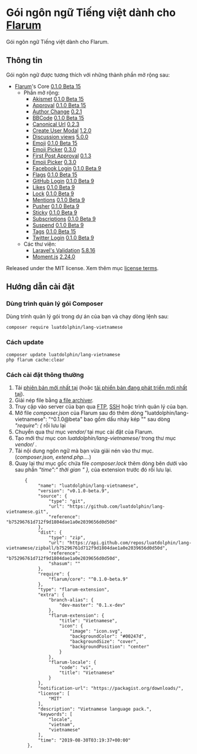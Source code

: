 # Gói ngôn ngữ Tiếng việt dành cho [Flarum](http://flarum.org/)

Gói ngôn ngữ Tiếng việt dành cho Flarum.

## Thông tin

Gói ngôn ngữ được tương thích với những thành phần mở rộng sau:

- [Flarum](https://github.com/flarum/core)'s Core [0.1.0 Beta 15](https://github.com/flarum/core/releases/tag/v0.1.0-beta.15)
  - Phần mở rộng:
    - [Akismet](https://github.com/flarum/akismet) [0.1.0 Beta 15](https://github.com/flarum/akismet/releases/tag/v0.1.0-beta.15)
    - [Approval](https://github.com/flarum/approval) [0.1.0 Beta 15](https://github.com/flarum/approval/releases/tag/v0.1.0-beta.15)
    - [Author Change](https://github.com/clarkwinkelmann/flarum-ext-author-change) [0.2.1](https://github.com/clarkwinkelmann/flarum-ext-author-change/releases/tag/0.2.1)
    - [BBCode](https://github.com/flarum/bbcode) [0.1.0 Beta 15](https://github.com/flarum/bbcode/releases/tag/v0.1.0-beta.15)
    - [Canonical Url](https://github.com/migratetoflarum/canonical) [0.2.3](https://github.com/migratetoflarum/canonical/releases/tag/0.2.3)
    - [Create User Modal](https://github.com/clarkwinkelmann/flarum-ext-create-user-modal) [1.2.0](https://github.com/clarkwinkelmann/flarum-ext-create-user-modal/releases/tag/1.2.0)
    - [Discussion views](https://github.com/MichaelBelgium/flarum-discussion-views) [5.0.0](https://github.com/MichaelBelgium/flarum-discussion-views/releases/tag/v5.0.0)
    - [Emoji](https://github.com/flarum/emoji) [0.1.0 Beta 15](https://github.com/flarum/emoji/releases/tag/v0.1.0-beta.15)
    - [Emoji Picker](https://github.com/clarkwinkelmann/flarum-ext-emojionearea) [0.3.0](https://github.com/clarkwinkelmann/flarum-ext-emojionearea/releases/tag/0.3.0)
    - [First Post Approval](https://github.com/clarkwinkelmann/flarum-ext-first-post-approval) [0.1.3](https://github.com/clarkwinkelmann/flarum-ext-first-post-approval/releases/tag/0.1.3)
    - [Emoji Picker](https://github.com/clarkwinkelmann/flarum-ext-emojionearea) [0.3.0](https://github.com/clarkwinkelmann/flarum-ext-emojionearea/releases/tag/0.3.0)
    - [Facebook Login](https://github.com/flarum/auth-facebook) [0.1.0 Beta 9](https://github.com/flarum/auth-facebook/releases/tag/v0.1.0-beta.9)
    - [Flags](https://github.com/flarum/flags) [0.1.0 Beta 15](https://github.com/flarum/flags/releases/tag/v0.1.0-beta.15)
    - [GitHub Login](https://github.com/flarum/auth-github) [0.1.0 Beta 9](https://github.com/flarum/auth-github/releases/tag/v0.1.0-beta.9)
    - [Likes](https://github.com/flarum/likes) [0.1.0 Beta 9](https://github.com/flarum/likes/releases/tag/v0.1.0-beta.9)
    - [Lock](https://github.com/flarum/lock) [0.1.0 Beta 9](https://github.com/flarum/lock/releases/tag/v0.1.0-beta.9)
    - [Mentions](https://github.com/flarum/mentions) [0.1.0 Beta 9](https://github.com/flarum/mentions/releases/tag/v0.1.0-beta.9)
    - [Pusher](https://github.com/flarum/pusher) [0.1.0 Beta 9](https://github.com/flarum/pusher/releases/tag/v0.1.0-beta.9)
    - [Sticky](https://github.com/flarum/sticky) [0.1.0 Beta 9](https://github.com/flarum/sticky/releases/tag/v0.1.0-beta.9)
    - [Subscriptions](https://github.com/flarum/subscriptions) [0.1.0 Beta 9](https://github.com/flarum/subscriptions/releases/tag/v0.1.0-beta.9)
    - [Suspend](https://github.com/flarum/suspend) [0.1.0 Beta 9](https://github.com/flarum/suspend/releases/tag/v0.1.0-beta.9)
    - [Tags](https://github.com/flarum/tags) [0.1.0 Beta 15](https://github.com/flarum/tags/releases/tag/v0.1.0-beta.15)
    - [Twitter Login](https://github.com/flarum/auth-twitter) [0.1.0 Beta 9](https://github.com/flarum/auth-twitter/releases/tag/v0.1.0-beta.9)
  - Các thư viện:
    - [Laravel's Validation](https://github.com/laravel/laravel) [5.8.16](https://github.com/laravel/laravel/releases/tag/v5.8.16)
    - [Moment.js](https://github.com/moment/moment) [2.24.0](https://github.com/moment/moment/releases/tag/2.24.0)

Released under the MIT license. Xem thêm mục [license terms](https://github.com/luatdolphin/lang-vietnamese/blob/master/LICENSE).

## Hướng dẫn cài đặt

### Dùng trình quản lý gói Composer

Dùng trình quản lý gói trong dự án của bạn và chạy dòng lệnh sau:

```
composer require luatdolphin/lang-vietnamese
```

### Cách update

```
composer update luatdolphin/lang-vietnamese 
php flarum cache:clear
```

### Cách cài đặt thông thường

1. Tải [phiên bản mới nhất tại](https://github.com/luatdolphin/lang-vietnamese/releases) (hoặc [tải phiển bản đang phát triển mới nhất tại](https://github.com/luatdolphin/lang-vietnamese/archive/master.zip)).
2. Giải nép file bằng [a file archiver](https://en.wikipedia.org/wiki/Comparison_of_file_archivers).
3. Truy cập vào server của bạn qua [FTP](https://en.wikipedia.org/wiki/File_Transfer_Protocol), [SSH](https://en.wikipedia.org/wiki/Secure_Shell) hoặc trình quản lý của bạn.
4. Mở file *composer.json* của Flarum sau đó thêm dòng "luatdolphin/lang-vietnamese": "^0.1.0@beta" bao gồm dấu nháy kép "" sau dòng *"require": {* rồi lưu lại
5. Chuyển qua thư mục *vendor/* tại mục cài đặt của Flarum.
6. Tạo mới thư mục con *luatdolphin/lang-vietnamese/*  trong thư mục *vendor/* .
7. Tải nội dung ngôn ngữ mà bạn vừa giải nén vào thư mục. (*composer.json, extend.php....*)
8. Quay lại thư mục gốc chứa file *composer.lock* thêm dòng bên dưới vào sau phần *"time":" thời gian " },* của extension trước đó rồi lưu lại.
```
       {
            "name": "luatdolphin/lang-vietnamese",
            "version": "v0.1.0-beta.9",
            "source": {
                "type": "git",
                "url": "https://github.com/luatdolphin/lang-vietnamese.git",
                "reference": "b75296761d712f9d1804dae1a0e2039656d0d50d"
            },
            "dist": {
                "type": "zip",
                "url": "https://api.github.com/repos/luatdolphin/lang-vietnamese/zipball/b75296761d712f9d1804dae1a0e2039656d0d50d",
                "reference": "b75296761d712f9d1804dae1a0e2039656d0d50d",
                "shasum": ""
            },
            "require": {
                "flarum/core": "^0.1.0-beta.9"
            },
            "type": "flarum-extension",
            "extra": {
                "branch-alias": {
                    "dev-master": "0.1.x-dev"
                },
                "flarum-extension": {
                    "title": "Vietnamese",
                    "icon": {
                        "image": "icon.svg",
                        "backgroundColor": "#00247d",
                        "backgroundSize": "cover",
                        "backgroundPosition": "center"
                    }
                },
                "flarum-locale": {
                    "code": "vi",
                    "title": "Vietnamese"
                }
            },
            "notification-url": "https://packagist.org/downloads/",
            "license": [
                "MIT"
            ],
            "description": "Vietnamese language pack.",
            "keywords": [
                "locale",
                "vietnam",
                "vietnamese"
            ],
            "time": "2019-08-30T03:19:37+00:00"
        },
```
